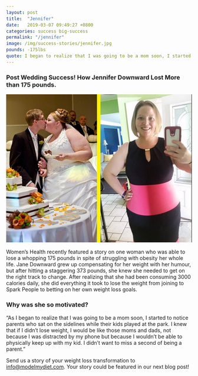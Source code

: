 ```yaml
---
layout: post
title:  "Jennifer"
date:   2019-03-07 09:49:27 +0800
categories: success big-success
permalink: "/jennifer"
image: /img/success-stories/jennifer.jpg
pounds: -175lbs
quote: I began to realize that I was going to be a mom soon, I started to notice parents who sat on the sidelines while their kids played at the park. I knew that if I didn’t lose weight, I would be like those moms and dads
---
```




### Post Wedding Success! How Jennifer Downward Lost More than 175 pounds.

![image](/img/success-stories/jennifer.jpg)

Women’s Health recently featured a story on one woman who was able to lose a whopping 175 pounds in spite of struggling with obesity her whole life. Jane Downward grew up compensating for her weight with her humour, but after hitting a staggering 373 pounds, she knew she needed to get on the right track to change. After realizing that she had been consuming 3000 calories daily, she did everything it took to lose the weight from joining to Spark People to betting on her own weight loss goals.

### Why was she so motivated?

“As I began to realize that I was going to be a mom soon, I started to notice parents who sat on the sidelines while their kids played at the park. I knew that if I didn’t lose weight, I would be like those moms and dads, not because I was distracted by my phone but because I wouldn’t be able to physically keep up with my kid. I didn’t want to miss a second of being a parent.”

Send us a story of your weight loss transformation to info@modelmydiet.com. Your story could be featured in our next blog post!
